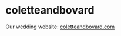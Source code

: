 coletteandbovard
================================

Our wedding website: [coletteandbovard.com](http://coletteandbovard.com)
